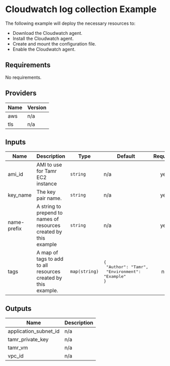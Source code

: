 # Cloudwatch log collection Example
The following example will deploy the necessary resources to:
- Download the Cloudwatch agent.
- Install the Cloudwatch agent.
- Create and mount the configuration file.
- Enable the Cloudwatch agent.

<!-- BEGINNING OF PRE-COMMIT-TERRAFORM DOCS HOOK -->
## Requirements

No requirements.

## Providers

| Name | Version |
|------|---------|
| aws | n/a |
| tls | n/a |

## Inputs

| Name | Description | Type | Default | Required |
|------|-------------|------|---------|:--------:|
| ami\_id | AMI to use for Tamr EC2 instance | `string` | n/a | yes |
| key\_name | The key pair name. | `string` | n/a | yes |
| name-prefix | A string to prepend to names of resources created by this example | `string` | n/a | yes |
| tags | A map of tags to add to all resources created by this example. | `map(string)` | <pre>{<br>  "Author": "Tamr",<br>  "Environment": "Example"<br>}</pre> | no |

## Outputs

| Name | Description |
|------|-------------|
| application\_subnet\_id | n/a |
| tamr\_private\_key | n/a |
| tamr\_vm | n/a |
| vpc\_id | n/a |

<!-- END OF PRE-COMMIT-TERRAFORM DOCS HOOK -->
